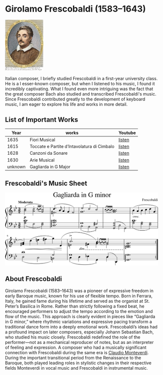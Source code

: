 # Girolamo Frescobaldi (1583–1643)
<img src="frescobaldi.jpg" alt="portrait" style="width:25%;" />
 
Italian composer, 
I briefly studied Frescobaldi in a first-year university class. He is a l esser-known composer, but when I listened to his music, I found it incredibly captivating. What I found even more intriguing was the fact that the great composer Bach also studied and transcribed Frescobaldi's music. Since Frescobaldi contributed greatly to the development of keyboard music, I am eager to explore his life and works in more detail.
## List of Important Works

| Year | works  | Youtube |
| ---- | ------ | ------- |
| 1635 | Fiori Musical | [listen](https://youtu.be/jI8ho4w3xt0?si=LWlDmRbC4mvHHXQa) |
| 1615 | Toccate e Partite d’Intavolatura di Cimbalo | [listen](https://youtu.be/cRWLPm0KM7s?si=lP2nftznpPi8NI9k) |
| 1628 | Canzoni da Sonare | [listen](https://youtu.be/Dn5l7ljj8N4?si=ivOeW8If4QkaWZIf) |
| 1630 | Arie Musical | [listen](https://youtu.be/Dn5l7ljj8N4?si=ivOeW8If4QkaWZIf) |
| unknown | Gagliarda in G Major | [listen](https://youtu.be/06hfLezeP1E?feature=shared) |

## Frescobaldi's Music Sheet
<img src="Gagliarda in G minor.png">

## About Frescobaldi
Girolamo Frescobaldi (1583–1643) was a pioneer of expressive freedom in early Baroque music, known for his use of flexible tempo. Born in Ferrara, Italy, he gained fame during his lifetime and served as the organist at St. Peter’s Basilica in Rome. Rather than strictly following a fixed beat, he encouraged performers to adjust the tempo according to the emotion and flow of the music.
This approach is clearly evident in pieces like “Gagliarda in G minor,” where rhythmic variations and expressive pacing transform a traditional dance form into a deeply emotional work.
Frescobaldi’s ideas had a profound impact on later composers, especially Johann Sebastian Bach, who studied his music closely. Frescobaldi redefined the role of the performer—not as a mechanical reproducer of notes, but as an interpreter of feeling and expression.
A composer who had a musically significant connection with Frescobaldi during the same era is [Claudio Monteverdi](Claudio_Monteverdi.md
). During the important transitional period from the Renaissance to the Baroque, both played leading roles in stylistic changes in their respective fields Monteverdi in vocal music and Frescobaldi in instrumental music.

